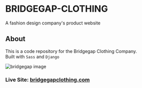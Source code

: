 # BRIDGEGAP-CLOTHING
A fashion design company's product website

## About
This is a code repository for the Bridgegap Clothing Company.
<br>
Built with `Sass` and `Django`



![bridgegap image](https://github.com/techy-savant/BRIDGEGAP-CLOTHING/assets/108519575/262e8b6e-ff03-4d04-a2ff-baebadd0d991)

### Live Site: [bridgegapclothing.com](https://bridgegapclothing.com/)



